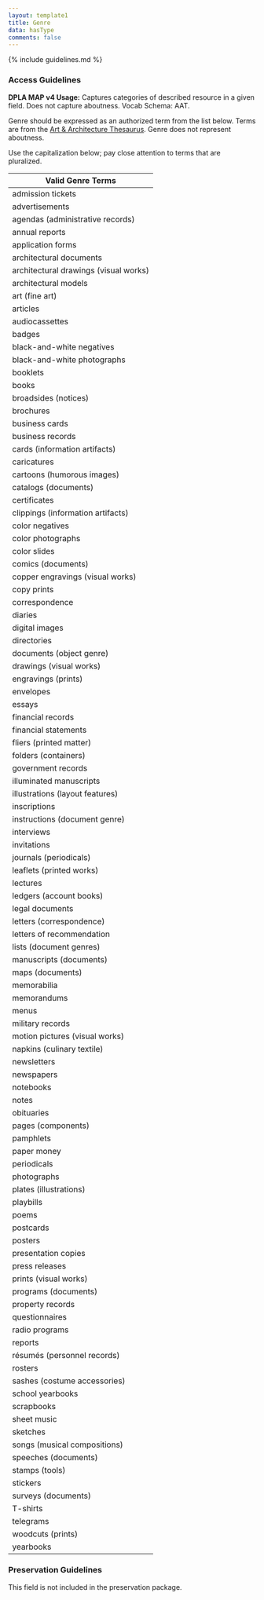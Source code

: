 ```yaml
---
layout: template1
title: Genre
data: hasType
comments: false
---
```


{% include guidelines.md %}

### Access Guidelines

**DPLA MAP v4 Usage:** Captures categories of described resource in a given field. Does not capture aboutness. Vocab Schema: AAT.

Genre should be expressed as an authorized term from the list below. Terms are from the [Art & Architecture Thesaurus](http://www.getty.edu/research/tools/vocabularies/aat/). Genre does not represent aboutness.

Use the capitalization below; pay close attention to terms that are pluralized.

|Valid Genre Terms|
|-----------------|
|admission tickets|
|advertisements|
|agendas (administrative records)|
|annual reports|
|application forms|
|architectural documents|
|architectural drawings (visual works)|
|architectural models|
|art (fine art)|
|articles|
|audiocassettes|
|badges|
|black-and-white negatives|
|black-and-white photographs|
|booklets|
|books|
|broadsides (notices)|
|brochures|
|business cards|
|business records|
|cards (information artifacts)|
|caricatures|
|cartoons (humorous images)|
|catalogs (documents)|
|certificates|
|clippings (information artifacts)|
|color negatives|
|color photographs|
|color slides|
|comics (documents)|
|copper engravings (visual works)|
|copy prints|
|correspondence|
|diaries|
|digital images|
|directories|
|documents (object genre)|
|drawings (visual works)|
|engravings (prints)|
|envelopes|
|essays|
|financial records|
|financial statements|
|fliers (printed matter)|
|folders (containers)|
|government records|
|illuminated manuscripts|
|illustrations (layout features)|
|inscriptions|
|instructions (document genre)|
|interviews|
|invitations|
|journals (periodicals)|
|leaflets (printed works)|
|lectures|
|ledgers (account books)|
|legal documents|
|letters (correspondence)|
|letters of recommendation|
|lists (document genres)|
|manuscripts (documents)|
|maps (documents)|
|memorabilia|
|memorandums|
|menus|
|military records|
|motion pictures (visual works)|
|napkins (culinary textile)|
|newsletters|
|newspapers|
|notebooks|
|notes|
|obituaries|
|pages (components)|
|pamphlets|
|paper money|
|periodicals|
|photographs|
|plates (illustrations)|
|playbills|
|poems|
|postcards|
|posters|
|presentation copies|
|press releases|
|prints (visual works)|
|programs (documents)|
|property records|
|questionnaires|
|radio programs|
|reports|
|résumés (personnel records)|
|rosters|
|sashes (costume accessories)|
|school yearbooks|
|scrapbooks|
|sheet music|
|sketches|
|songs (musical compositions)|
|speeches (documents)|
|stamps (tools)|
|stickers|
|surveys (documents)|
|T-shirts|
|telegrams|
|woodcuts (prints)|
|yearbooks|

### Preservation Guidelines

This field is not included in the preservation package.
